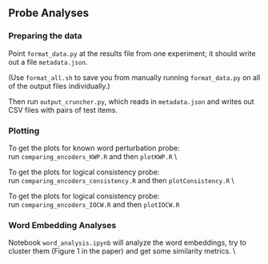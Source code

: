 ## Probe Analyses 

### Preparing the data

Point `format_data.py` at the results file from one experiment; it should write out a file `metadata.json`.

(Use `format_all.sh` to save you from manually running `format_data.py` on all of the output files individually.)


Then run `output_cruncher.py`, which reads in `metadata.json` and writes out CSV files with pairs of test items. 

### Plotting

To get the plots for known word perturbation probe:\
run `comparing_encoders_KWP.R` and then `plotKWP.R` \\

To get the plots for logical consistency probe:\
run `comparing_encoders_consistency.R` and then `plotConsistency.R` \\

To get the plots for logical consistency probe:\
run `comparing_encoders_IOCW.R` and then `plotIOCW.R`

### Word Embedding Analyses

Notebook  `word_analysis.ipynb` will analyze the word embeddings, try to cluster them (Figure 1 in the paper) and get some similarity metrics. \
